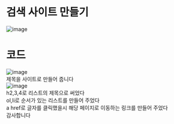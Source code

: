 # 검색 사이트 만들기
![image](https://user-images.githubusercontent.com/102035198/187587260-8cd6c1e8-5e99-4edd-a373-e45b5cd1b8e4.png)
# 코드 
![image](https://user-images.githubusercontent.com/102035198/187586790-507a7826-a934-4922-986b-e401fb819863.png)<br>
제목을 사이트로 만들어 줍니다<br>
![image](https://user-images.githubusercontent.com/102035198/187587350-6465b524-3985-4bec-bd11-7e1db145b68f.png)<br>
h2,3,4로 리스트의 제목으로 써었다<br>
ol,li로 순서가 있는 리스트를 만들어 주었다<br>
a href로 글자를 클릭했을시 해당 페이지로 이동하는 링크를 만들어 주었다<br>
감사합니다<br>
